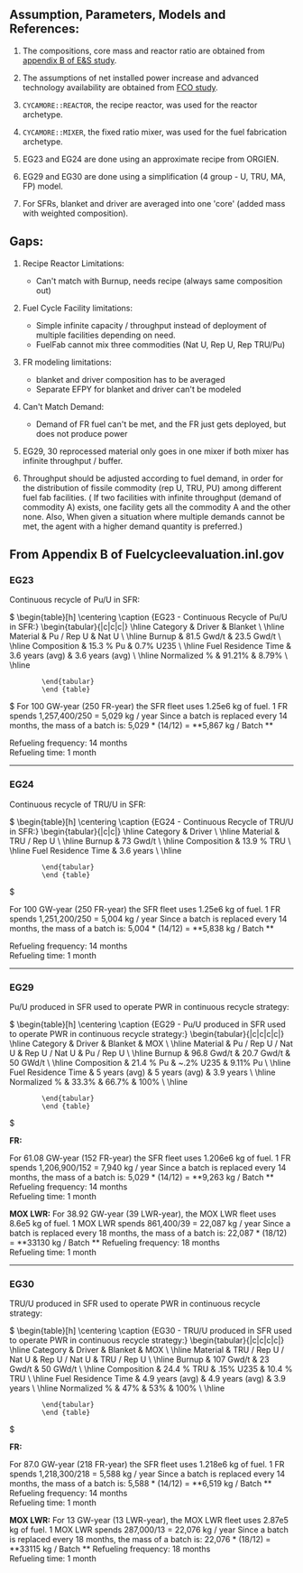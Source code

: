 ## Assumption, Parameters, Models and References:

1. The compositions, core mass and reactor ratio are obtained from [appendix B of E&S study](https://fuelcycleevaluation.inl.gov/Shared%20Documents/ES%20Appendix%20B.pdf).

2. The assumptions of net installed power increase and advanced technology availability are obtained from [FCO study](https://github.com/arfc/transition-scenarios/files/796778/5061-.final.pdf).

3. `CYCAMORE::REACTOR`, the recipe reactor, was used for the reactor archetype.

4. `CYCAMORE::MIXER`, the fixed ratio mixer, was used for the fuel fabrication archetype.

5. EG23 and EG24 are done using an approximate recipe from ORGIEN.

6. EG29 and EG30 are done using a simplification (4 group - U, TRU, MA, FP) model.

7. For SFRs, blanket and driver are averaged into one 'core' (added mass with weighted composition).

## Gaps:

1. Recipe Reactor Limitations:
   * Can't match with Burnup, needs recipe (always same composition out)

2. Fuel Cycle Facility limitations:
   * Simple infinite capacity / throughput
        instead of deployment of multiple facilities depending on need.
   * FuelFab cannot mix three commodities (Nat U, Rep U, Rep TRU/Pu)

3. FR modeling limitations:
   * blanket and driver composition has to be averaged
   * Separate EFPY for blanket and driver can't be modeled

4. Can't Match Demand:
   * Demand of FR fuel can't be met, and the FR just gets deployed, but does not produce power

5. EG29, 30 reprocessed material only goes in one mixer if both mixer has infinite throughput / buffer.

6. Throughput should be adjusted according to fuel demand, in order for the distribution
of fissile commodity (rep U, TRU, PU) among different fuel fab facilities.
( If two facilities with infinite throughput (demand of commodity A) exists, one facility gets all
the commodity A and the other none. Also, When given a situation where multiple demands cannot be met,
the agent with a higher demand quantity is preferred.)


## From Appendix B of Fuelcycleevaluation.inl.gov
### EG23
Continuous recycle of Pu/U in SFR:

$
    \begin{table}[h]
        \centering
        \caption {EG23 - Continuous Recycle of Pu/U in SFR:}
            \begin{tabular}{|c|c|c|}
                \hline
                Category & Driver & Blanket \\ \hline
                Material & Pu / Rep U & Nat U  \\ \hline
                Burnup & 81.5 Gwd/t & 23.5 Gwd/t \\ \hline
                Composition & 15.3 \% Pu & 0.7\% U235 \\ \hline
                Fuel Residence Time & 3.6 years (avg) & 3.6 years (avg) \\ \hline
                Normalized \% & 91.21\% & 8.79\% \\ \hline
                
            \end{tabular}
            \end {table}
$
For 100 GW-year (250 FR-year) the SFR fleet uses 1.25e6 kg of fuel.
1 FR spends 1,257,400/250 = 5,029 kg / year
Since a batch is replaced every 14 months, the mass of a batch is: 5,029 * (14/12) = **5,867 kg / Batch **

Refueling frequency: 14 months  
Refueling time: 1 month

------

### EG24
Continuous recycle of TRU/U in SFR:

$
    \begin{table}[h]
        \centering
        \caption {EG24 - Continuous Recycle of TRU/U in SFR:}
            \begin{tabular}{|c|c|}
                \hline
                Category & Driver  \\ \hline
                Material & TRU / Rep U \\ \hline
                Burnup & 73 Gwd/t  \\ \hline
                Composition & 13.9 \% TRU  \\ \hline
                Fuel Residence Time & 3.6 years \\ \hline
                
            \end{tabular}
            \end {table}
$

 For 100 GW-year (250 FR-year) the SFR fleet uses 1.25e6 kg of fuel.
1 FR spends 1,251,200/250 = 5,004 kg / year
Since a batch is replaced every 14 months, the mass of a batch is: 5,004 * (14/12) = **5,838 kg / Batch **

Refueling frequency: 14 months  
Refueling time: 1 month

------
### EG29
Pu/U produced in SFR used to operate PWR in continuous recycle strategy:

$
    \begin{table}[h]
        \centering
        \caption {EG29 - Pu/U produced in SFR used to operate PWR in continuous recycle strategy:}
            \begin{tabular}{|c|c|c|c|}
                \hline
                Category & Driver & Blanket & MOX \\ \hline
                Material & Pu / Rep U / Nat U & Rep U / Nat U & Pu / Rep U \\ \hline
                Burnup & 96.8 Gwd/t & 20.7 Gwd/t & 50 GWd/t \\ \hline
                Composition & 21.4 \% Pu & ~.2\% U235 & 9.11\% Pu  \\ \hline
                Fuel Residence Time & 5 years (avg) & 5 years (avg) & 3.9 years \\ \hline
                Normalized \% & 33.3\% & 66.7\% & 100\% \\ \hline
                
            \end{tabular}
            \end {table}
$

**FR:**

For 61.08 GW-year (152 FR-year) the SFR fleet uses 1.206e6 kg of fuel.
1 FR spends 1,206,900/152 = 7,940 kg / year
Since a batch is replaced every 14 months, the mass of a batch is: 5,029 * (14/12) = **9,263 kg / Batch **
Refueling frequency: 14 months  
Refueling time: 1 month

**MOX LWR:**
For 38.92 GW-year (39 LWR-year), the MOX LWR fleet uses 8.6e5 kg of fuel.
1 MOX LWR spends 861,400/39 = 22,087 kg / year
Since a batch is replaced every 18 months, the mass of a batch is: 22,087 * (18/12) = **33130 kg / Batch **
Refueling frequency: 18 months  
Refueling time: 1 month

------

### EG30
TRU/U produced in SFR used to operate PWR in continuous recycle strategy:

$
    \begin{table}[h]
        \centering
        \caption {EG30 - TRU/U produced in SFR used to operate PWR in continuous recycle strategy:}
            \begin{tabular}{|c|c|c|c|}
                \hline
                Category & Driver & Blanket & MOX \\ \hline
                Material & TRU / Rep U / Nat U & Rep U / Nat U & TRU / Rep U \\ \hline
                Burnup & 107 Gwd/t & 23 Gwd/t & 50 GWd/t \\ \hline
                Composition & 24.4 \% TRU & .15\% U235 & 10.4 \% TRU  \\ \hline
                Fuel Residence Time & 4.9 years (avg) & 4.9 years (avg) & 3.9 years \\ \hline
                Normalized \% & 47\% & 53\% & 100\% \\ \hline
                
            \end{tabular}
            \end {table}
$

**FR:**

For 87.0 GW-year (218 FR-year) the SFR fleet uses 1.218e6 kg of fuel.
1 FR spends 1,218,300/218 = 5,588 kg / year
Since a batch is replaced every 14 months, the mass of a batch is: 5,588 * (14/12) = **6,519 kg / Batch **
Refueling frequency: 14 months  
Refueling time: 1 month

**MOX LWR:**
For 13 GW-year (13 LWR-year), the MOX LWR fleet uses 2.87e5 kg of fuel.
1 MOX LWR spends 287,000/13 = 22,076 kg / year
Since a batch is replaced every 18 months, the mass of a batch is: 22,076 * (18/12) = **33115 kg / Batch **
Refueling frequency: 18 months  
Refueling time: 1 month
